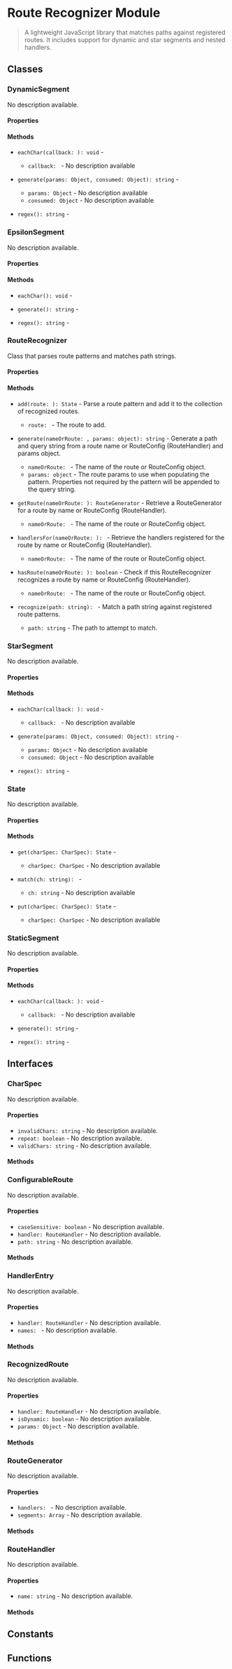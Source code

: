 # Route Recognizer Module

> A lightweight JavaScript library that matches paths against registered routes. It includes support for dynamic and star segments and nested handlers.

## Classes


### DynamicSegment

No description available.

#### Properties


#### Methods


* `eachChar(callback: ): void` - 
  * `callback: ` - No description available


* `generate(params: Object, consumed: Object): string` - 
  * `params: Object` - No description available
  * `consumed: Object` - No description available


* `regex(): string` - 



### EpsilonSegment

No description available.

#### Properties


#### Methods


* `eachChar(): void` - 


* `generate(): string` - 


* `regex(): string` - 



### RouteRecognizer

Class that parses route patterns and matches path strings.

#### Properties


#### Methods


* `add(route: ): State` - Parse a route pattern and add it to the collection of recognized routes.
  * `route: ` - The route to add.



* `generate(nameOrRoute: , params: object): string` - Generate a path and query string from a route name or RouteConfig (RouteHandler) and params object.
  * `nameOrRoute: ` - The name of the route or RouteConfig object.
  * `params: object` - The route params to use when populating the pattern.
 Properties not required by the pattern will be appended to the query string.


* `getRoute(nameOrRoute: ): RouteGenerator` - Retrieve a RouteGenerator for a route by name or RouteConfig (RouteHandler).
  * `nameOrRoute: ` - The name of the route or RouteConfig object.


* `handlersFor(nameOrRoute: ): ` - Retrieve the handlers registered for the route by name or RouteConfig (RouteHandler).
  * `nameOrRoute: ` - The name of the route or RouteConfig object.


* `hasRoute(nameOrRoute: ): boolean` - Check if this RouteRecognizer recognizes a route by name or RouteConfig (RouteHandler).
  * `nameOrRoute: ` - The name of the route or RouteConfig object.


* `recognize(path: string): ` - Match a path string against registered route patterns.
  * `path: string` - The path to attempt to match.



### StarSegment

No description available.

#### Properties


#### Methods


* `eachChar(callback: ): void` - 
  * `callback: ` - No description available


* `generate(params: Object, consumed: Object): string` - 
  * `params: Object` - No description available
  * `consumed: Object` - No description available


* `regex(): string` - 



### State

No description available.

#### Properties


#### Methods


* `get(charSpec: CharSpec): State` - 
  * `charSpec: CharSpec` - No description available


* `match(ch: string): ` - 
  * `ch: string` - No description available


* `put(charSpec: CharSpec): State` - 
  * `charSpec: CharSpec` - No description available



### StaticSegment

No description available.

#### Properties


#### Methods


* `eachChar(callback: ): void` - 
  * `callback: ` - No description available


* `generate(): string` - 


* `regex(): string` - 



## Interfaces


### CharSpec

No description available.

#### Properties

* `invalidChars: string` - No description available.
* `repeat: boolean` - No description available.
* `validChars: string` - No description available.

#### Methods



### ConfigurableRoute

No description available.

#### Properties

* `caseSensitive: boolean` - No description available.
* `handler: RouteHandler` - No description available.
* `path: string` - No description available.

#### Methods



### HandlerEntry

No description available.

#### Properties

* `handler: RouteHandler` - No description available.
* `names: ` - No description available.

#### Methods



### RecognizedRoute

No description available.

#### Properties

* `handler: RouteHandler` - No description available.
* `isDynamic: boolean` - No description available.
* `params: Object` - No description available.

#### Methods



### RouteGenerator

No description available.

#### Properties

* `handlers: ` - No description available.
* `segments: Array` - No description available.

#### Methods



### RouteHandler

No description available.

#### Properties

* `name: string` - No description available.

#### Methods



## Constants


## Functions

